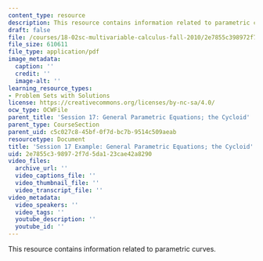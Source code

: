 ```yaml
---
content_type: resource
description: This resource contains information related to parametric curves.
draft: false
file: /courses/18-02sc-multivariable-calculus-fall-2010/2e7855c398972f7d5da123cae42a8290_MIT18_02SC_notes_9.pdf
file_size: 610611
file_type: application/pdf
image_metadata:
  caption: ''
  credit: ''
  image-alt: ''
learning_resource_types:
- Problem Sets with Solutions
license: https://creativecommons.org/licenses/by-nc-sa/4.0/
ocw_type: OCWFile
parent_title: 'Session 17: General Parametric Equations; the Cycloid'
parent_type: CourseSection
parent_uid: c5c027c8-45bf-0f7d-bc7b-9514c509aeab
resourcetype: Document
title: 'Session 17 Example: General Parametric Equations; the Cycloid'
uid: 2e7855c3-9897-2f7d-5da1-23cae42a8290
video_files:
  archive_url: ''
  video_captions_file: ''
  video_thumbnail_file: ''
  video_transcript_file: ''
video_metadata:
  video_speakers: ''
  video_tags: ''
  youtube_description: ''
  youtube_id: ''
---
```

This resource contains information related to parametric curves.